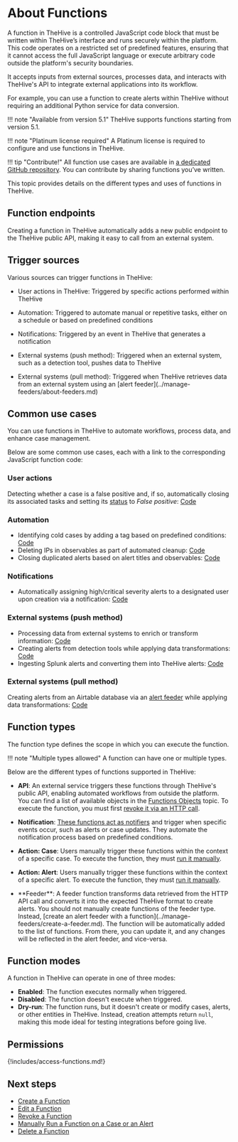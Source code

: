 # About Functions

A function in TheHive is a controlled JavaScript code block that must be written within TheHive’s interface and runs securely within the platform. This code operates on a restricted set of predefined features, ensuring that it cannot access the full JavaScript language or execute arbitrary code outside the platform's security boundaries.

It accepts inputs from external sources, processes data, and interacts with TheHive's API to integrate external applications into its workflow.

For example, you can use a function to create alerts within TheHive without requiring an additional Python service for data conversion.

!!! note "Available from version 5.1"
    TheHive supports functions starting from version 5.1.

!!! note "Platinum license required"
    A Platinum license is required to configure and use functions in TheHive.

!!! tip "Contribute!"
    All function use cases are available in [a dedicated GitHub repository](). You can contribute by sharing functions you’ve written.

This topic provides details on the different types and uses of functions in TheHive.

## Function endpoints

Creating a function in TheHive automatically adds a new public endpoint to the TheHive public API, making it easy to call from an external system.

## Trigger sources

Various sources can trigger functions in TheHive:

* User actions in TheHive: Triggered by specific actions performed within TheHive

* Automation: Triggered to automate manual or repetitive tasks, either on a schedule or based on predefined conditions

* Notifications: Triggered by an event in TheHive that generates a notification

* External systems (push method): Triggered when an external system, such as a detection tool, pushes data to TheHive

* <!-- md:version 5.5 --> External systems (pull method): Triggered when TheHive retrieves data from an external system using an [alert feeder](../manage-feeders/about-feeders.md)

## Common use cases

You can use functions in TheHive to automate workflows, process data, and enhance case management.

Below are some common use cases, each with a link to the corresponding JavaScript function code:

### User actions

Detecting whether a case is a false positive and, if so, automatically closing its associated tasks and setting its [status](../../../../administration/status/about-statuses.md) to *False positive*: [Code]()

### Automation

* Identifying cold cases by adding a tag based on predefined conditions: [Code]()
* Deleting IPs in observables as part of automated cleanup: [Code]()
* Closing duplicated alerts based on alert titles and observables: [Code]()

### Notifications

* Automatically assigning high/critical severity alerts to a designated user upon creation via a notification: [Code]()

### External systems (push method)

* Processing data from external systems to enrich or transform information: [Code]()
* Creating alerts from detection tools while applying data transformations: [Code]()
* Ingesting Splunk alerts and converting them into TheHive alerts: [Code]()

### External systems (pull method)

<!-- md:version 5.5 --> 

Creating alerts from an Airtable database via an [alert feeder](../manage-feeders/about-feeders.md) while applying data transformations: [Code]()

## Function types

The function type defines the scope in which you can execute the function.

!!! note "Multiple types allowed"
    A function can have one or multiple types.

Below are the different types of functions supported in TheHive:

* **API**: An external service triggers these functions through TheHive's public API, enabling automated workflows from outside the platform. You can find a list of available objects in the [Functions Objects](functions-objects.md) topic. To execute the function, you must first [revoke it via an HTTP call](revoke-a-function.md).

* **Notification**: [These functions act as notifiers](../manage-notifications/notifiers/function.md) and trigger when specific events occur, such as alerts or case updates. They automate the notification process based on predefined conditions.

* **Action: Case**: Users manually trigger these functions within the context of a specific case. To execute the function, they must [run it manually](run-a-function-case-alert.md).

* **Action: Alert**: Users manually trigger these functions within the context of a specific alert. To execute the function, they must [run it manually](run-a-function-case-alert.md).

* <!-- md:version 5.5 --> **Feeder**: A feeder function transforms data retrieved from the HTTP API call and converts it into the expected TheHive format to create alerts. You should not manually create functions of the feeder type. Instead, [create an alert feeder with a function](../manage-feeders/create-a-feeder.md). The function will be automatically added to the list of functions. From there, you can update it, and any changes will be reflected in the alert feeder, and vice-versa.

## Function modes

A function in TheHive can operate in one of three modes:

* **Enabled**: The function executes normally when triggered.
* **Disabled**: The function doesn't execute when triggered.
* **Dry-run**: The function runs, but it doesn't create or modify cases, alerts, or other entities in TheHive. Instead, creation attempts return `null`, making this mode ideal for testing integrations before going live.

## Permissions

{!includes/access-functions.md!}

<h2>Next steps</h2>

* [Create a Function](create-a-function.md)
* [Edit a Function](edit-a-function.md)
* [Revoke a Function](revoke-a-function.md)
* [Manually Run a Function on a Case or an Alert](run-a-function-case-alert.md)
* [Delete a Function](delete-a-function.md)